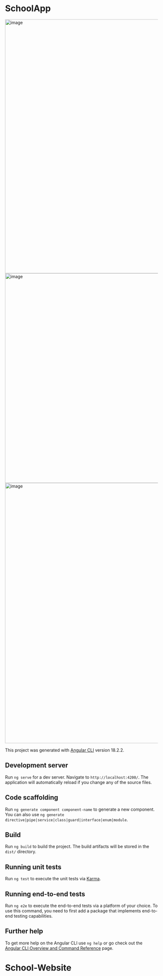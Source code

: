 # SchoolApp
<img width="1897" height="836" alt="image" src="https://github.com/user-attachments/assets/e94b2225-a6da-4279-8f3c-2e509263d3a2" />
<img width="1467" height="690" alt="image" src="https://github.com/user-attachments/assets/26a89a1d-5dbb-4815-87bc-89fa03f5295c" />
<img width="1889" height="857" alt="image" src="https://github.com/user-attachments/assets/f9bfbc86-9dac-49d6-8da2-3dbbf954c827" />


This project was generated with [Angular CLI](https://github.com/angular/angular-cli) version 18.2.2.

## Development server

Run `ng serve` for a dev server. Navigate to `http://localhost:4200/`. The application will automatically reload if you change any of the source files.

## Code scaffolding

Run `ng generate component component-name` to generate a new component. You can also use `ng generate directive|pipe|service|class|guard|interface|enum|module`.

## Build

Run `ng build` to build the project. The build artifacts will be stored in the `dist/` directory.

## Running unit tests

Run `ng test` to execute the unit tests via [Karma](https://karma-runner.github.io).

## Running end-to-end tests

Run `ng e2e` to execute the end-to-end tests via a platform of your choice. To use this command, you need to first add a package that implements end-to-end testing capabilities.

## Further help

To get more help on the Angular CLI use `ng help` or go check out the [Angular CLI Overview and Command Reference](https://angular.dev/tools/cli) page.
# School-Website
